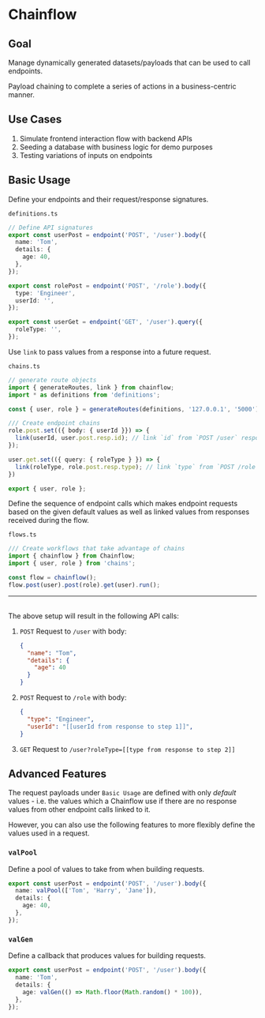 # Chainflow

## Goal

Manage dynamically generated datasets/payloads that can be used to call endpoints.

Payload chaining to complete a series of actions in a business-centric manner.

## Use Cases

1. Simulate frontend interaction flow with backend APIs
2. Seeding a database with business logic for demo purposes
3. Testing variations of inputs on endpoints

## Basic Usage

Define your endpoints and their request/response signatures.

`definitions.ts`

```typescript
// Define API signatures
export const userPost = endpoint('POST', '/user').body({
  name: 'Tom',
  details: {
    age: 40,
  },
});

export const rolePost = endpoint('POST', '/role').body({
  type: 'Engineer',
  userId: '',
});

export const userGet = endpoint('GET', '/user').query({
  roleType: '',
});
```

Use `link` to pass values from a response into a future request.

`chains.ts`

```typescript
// generate route objects
import { generateRoutes, link } from chainflow;
import * as definitions from 'definitions';

const { user, role } = generateRoutes(definitions, '127.0.0.1', '5000');

/// Create endpoint chains
role.post.set(({ body: { userId }}) => {
  link(userId, user.post.resp.id); // link `id` from `POST /user` response to `userId`
});

user.get.set(({ query: { roleType } }) => {
  link(roleType, role.post.resp.type); // link `type` from `POST /role` response to `roleType` 
})

export { user, role };
```

Define the sequence of endpoint calls which makes endpoint requests based on the given default values as well as linked values from responses received during the flow.

`flows.ts`

```typescript
/// Create workflows that take advantage of chains
import { chainflow } from Chainflow;
import { user, role } from 'chains';

const flow = chainflow();
flow.post(user).post(role).get(user).run();
```

---

\
The above setup will result in the following API calls:

1. `POST` Request to `/user` with body:

   ```json
   {
     "name": "Tom",
     "details": {
       "age": 40
     }
   }
   ```

2. `POST` Request to `/role` with body:

   ```json
   {
     "type": "Engineer",
     "userId": "[[userId from response to step 1]]",
   }
   ```

3. `GET` Request to `/user?roleType=[[type from response to step 2]]`

## Advanced Features

The request payloads under `Basic Usage` are defined with only _default_ values - i.e. the values which a Chainflow use if there are no response values from other endpoint calls linked to it.

However, you can also use the following features to more flexibly define the values used in a request.

### `valPool`

Define a pool of values to take from when building requests.

```typescript
export const userPost = endpoint('POST', '/user').body({
  name: valPool(['Tom', 'Harry', 'Jane']),
  details: {
    age: 40,
  },
});
```

### `valGen`

Define a callback that produces values for building requests.

```typescript
export const userPost = endpoint('POST', '/user').body({
  name: 'Tom',
  details: {
    age: valGen(() => Math.floor(Math.random() * 100)),
  },
});
```
